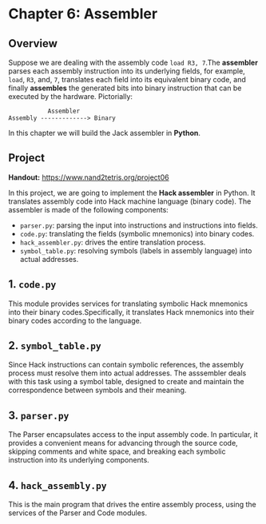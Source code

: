 # Chapter 6: Assembler

## Overview

Suppose we are dealing with the assembly code `load R3, 7`.The **assembler** parses each assembly instruction into its underlying fields, for example, `load`, `R3`, and, `7`, translates each field into its equivalent binary code, and finally **assembles** the generated bits into binary instruction that can be executed by the hardware. Pictorially:

```
           Assembler
Assembly -------------> Binary
```

In this chapter we will build the Jack assembler in **Python**.

## Project

**Handout:** https://www.nand2tetris.org/project06

In this project, we are going to implement the **Hack assembler** in Python. It translates assembly code into Hack machine language (binary code). The assembler is made of the following components:

- `parser.py`: parsing the input into instructions and instructions into fields.
- `code.py`: translating the fields (symbolic mnemonics) into binary codes.
- `hack_assembler.py`: drives the entire translation process.
- `symbol_table.py`: resolving symbols (labels in assembly language) into actual addresses.

## 1. `code.py`

This module provides services for translating symbolic Hack mnemonics into their binary codes.Specifically, it translates Hack mnemonics into their binary codes according to the language.

## 2. `symbol_table.py`

Since Hack instructions can contain symbolic references, the assembly process must resolve them into actual addresses. The asssembler deals with this task using a symbol table, designed to create and maintain the correspondence between symbols and their meaning.

## 3. `parser.py`

The Parser encapsulates access to the input assembly code. In particular, it provides a convenient means for advancing through the source code, skipping comments and white space, and breaking each symbolic instruction into its underlying components.

## 4. `hack_assembly.py`

This is the main program that drives the entire assembly process, using the services of the Parser and Code modules.
